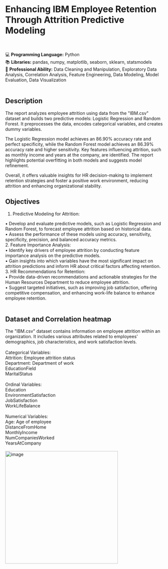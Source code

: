 # Enhancing IBM Employee Retention Through Attrition Predictive Modeling
<br>

💻 **Programming Language:** Python <br>
📚 **Libraries:** pandas, numpy, matplotlib, seaborn, sklearn, statsmodels <br>
📌 **Professional Ability:** Data Cleaning and Manipulation, Exploratory Data Analysis, Correlation Analysis, Feature Engineering, Data Modeling, Model Evaluation, Data Visualization <br>
<br>

## Description
The report analyzes employee attrition using data from the "IBM.csv" dataset and builds two predictive models: Logistic Regression and Random Forest. It preprocesses the data, encodes categorical variables, and creates dummy variables. 

The Logistic Regression model achieves an 86.90% accuracy rate and perfect specificity, while the Random Forest model achieves an 86.39% accuracy rate and higher sensitivity. Key features influencing attrition, such as monthly income and years at the company, are identified. The report highlights potential overfitting in both models and suggests model refinement.

Overall, it offers valuable insights for HR decision-making to implement retention strategies and foster a positive work environment, reducing attrition and enhancing organizational stability.
<br>

## Objectives
1.	Predictive Modeling for Attrition:<br>

• Develop and evaluate predictive models, such as Logistic Regression and Random Forest, to forecast employee attrition based on historical data.<br>
• Assess the performance of these models using accuracy, sensitivity, specificity, precision, and balanced accuracy metrics.<br>
2.	Feature Importance Analysis:<br>
• Identify key drivers of employee attrition by conducting feature importance analysis on the predictive models.<br>
• Gain insights into which variables have the most significant impact on attrition predictions and inform HR about critical factors affecting retention.<br>
3.	HR Recommendations for Retention:<br>
• Provide data-driven recommendations and actionable strategies for the Human Resources Department to reduce employee attrition.<br>
• Suggest targeted initiatives, such as improving job satisfaction, offering competitive compensation, and enhancing work-life balance to enhance employee retention.<br>
<br>

## Dataset and Correlation heatmap
The "IBM.csv" dataset contains information on employee attrition within an organization. It includes various attributes related to employees' demographics, job characteristics, and work satisfaction levels.<br>
<br>
Categorical Variables:<br>
Attrition: Employee attrition status<br>
Department: Department of work<br>
EducationField<br>
MaritalStatus<br>
<br>
Ordinal Variables:<br>
Education<br>
EnvironmentSatisfaction<br>
JobSatisfaction<br>
WorkLifeBalance<br>
<br>
Numerical Variables:<br>
Age: Age of employee<br>
DistanceFromHome<br>
MonthlyIncome<br>
NumCompaniesWorked<br>
YearsAtCompany<br>
<br>
<img width="359" alt="image" src="https://github.com/HsinFangHu/IBM-Employee-Retention-Prediction/assets/135067776/d37b5f7f-3ecc-4bc0-ae74-8791908d82e0">
